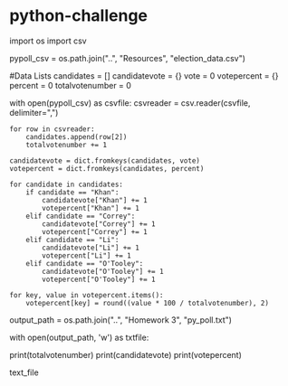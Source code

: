# python-challenge

import os
import csv

pypoll_csv = os.path.join("..", "Resources", "election_data.csv")

#Data Lists
candidates = []
candidatevote = {}
vote = 0
votepercent = {}
percent = 0
totalvotenumber = 0

with open(pypoll_csv) as csvfile:
    csvreader = csv.reader(csvfile, delimiter=",")

    for row in csvreader:
        candidates.append(row[2])
        totalvotenumber += 1
    
    candidatevote = dict.fromkeys(candidates, vote)
    votepercent = dict.fromkeys(candidates, percent)

    for candidate in candidates:
        if candidate == "Khan":
            candidatevote["Khan"] += 1
            votepercent["Khan"] += 1
        elif candidate == "Correy":
            candidatevote["Correy"] += 1
            votepercent["Correy"] += 1
        elif candidate == "Li":
            candidatevote["Li"] += 1
            votepercent["Li"] += 1
        elif candidate == "O'Tooley":
            candidatevote["O'Tooley"] += 1
            votepercent["O'Tooley"] += 1
    
    for key, value in votepercent.items():
        votepercent[key] = round((value * 100 / totalvotenumber), 2) 
        

output_path = os.path.join("..", "Homework 3", "py_poll.txt")

with open(output_path, 'w') as txtfile:
    
        

print(totalvotenumber)
print(candidatevote)
print(votepercent)
        
text_file

